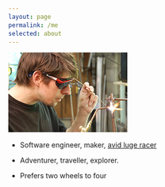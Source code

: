 ```yaml
---
layout: page
permalink: /me
selected: about
---
```


<!-- TODO: implement in HTML and restyle  -->

![me](/images/mario-brazing-small.jpg)

- Software engineer, maker, [avid luge racer](http://www.ssbla.org)

- Adventurer, traveller, explorer.

- Prefers two wheels to four

